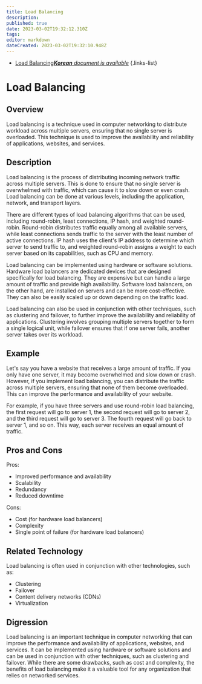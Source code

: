 ```yaml
---
title: Load Balancing
description: 
published: true
date: 2023-03-02T19:32:12.310Z
tags: 
editor: markdown
dateCreated: 2023-03-02T19:32:10.948Z
---
```


- [Load Balancing***Korean** document is available*](/ko/Knowledge-base/Dictionary/load-balancing)
{.links-list}
# Load Balancing

## Overview

Load balancing is a technique used in computer networking to distribute workload across multiple servers, ensuring that no single server is overloaded. This technique is used to improve the availability and reliability of applications, websites, and services.

## Description

Load balancing is the process of distributing incoming network traffic across multiple servers. This is done to ensure that no single server is overwhelmed with traffic, which can cause it to slow down or even crash. Load balancing can be done at various levels, including the application, network, and transport layers.

There are different types of load balancing algorithms that can be used, including round-robin, least connections, IP hash, and weighted round-robin. Round-robin distributes traffic equally among all available servers, while least connections sends traffic to the server with the least number of active connections. IP hash uses the client's IP address to determine which server to send traffic to, and weighted round-robin assigns a weight to each server based on its capabilities, such as CPU and memory.

Load balancing can be implemented using hardware or software solutions. Hardware load balancers are dedicated devices that are designed specifically for load balancing. They are expensive but can handle a large amount of traffic and provide high availability. Software load balancers, on the other hand, are installed on servers and can be more cost-effective. They can also be easily scaled up or down depending on the traffic load.

Load balancing can also be used in conjunction with other techniques, such as clustering and failover, to further improve the availability and reliability of applications. Clustering involves grouping multiple servers together to form a single logical unit, while failover ensures that if one server fails, another server takes over its workload.

## Example

Let's say you have a website that receives a large amount of traffic. If you only have one server, it may become overwhelmed and slow down or crash. However, if you implement load balancing, you can distribute the traffic across multiple servers, ensuring that none of them become overloaded. This can improve the performance and availability of your website.

For example, if you have three servers and use round-robin load balancing, the first request will go to server 1, the second request will go to server 2, and the third request will go to server 3. The fourth request will go back to server 1, and so on. This way, each server receives an equal amount of traffic.

## Pros and Cons

Pros:
- Improved performance and availability
- Scalability
- Redundancy
- Reduced downtime

Cons:
- Cost (for hardware load balancers)
- Complexity
- Single point of failure (for hardware load balancers)

## Related Technology

Load balancing is often used in conjunction with other technologies, such as:
- Clustering
- Failover
- Content delivery networks (CDNs)
- Virtualization

## Digression

Load balancing is an important technique in computer networking that can improve the performance and availability of applications, websites, and services. It can be implemented using hardware or software solutions and can be used in conjunction with other techniques, such as clustering and failover. While there are some drawbacks, such as cost and complexity, the benefits of load balancing make it a valuable tool for any organization that relies on networked services.